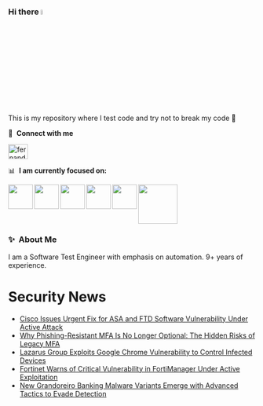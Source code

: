 ### Hi there <a href="https://www.gautamkrishnar.com/"><img src="https://media.giphy.com/media/hvRJCLFzcasrR4ia7z/giphy.gif" width="5%"></a>
This is my repository where I test code and try not to break my code :rofl:

🔗 &nbsp;**Connect with me**
<p align="left">
<a href="https://linkedin.com/in/fernandorlcruz" target="blank"><img align="center" src="https://raw.githubusercontent.com/rahuldkjain/github-profile-readme-generator/master/src/images/icons/Social/linked-in-alt.svg" alt="fernando cruz" height="30" width="40" /></a>
  
📊 &nbsp;**I am currently focused on:**

<img align="left" width='50' height='50' src="https://cdn.jsdelivr.net/gh/devicons/devicon/icons/python/python-original-wordmark.svg" />
<img align="left" width='50' height='50' src="https://cdn.jsdelivr.net/gh/devicons/devicon/icons/csharp/csharp-original.svg" />
<img align="left" width='50' height='50' src="https://cdn.jsdelivr.net/gh/devicons/devicon/icons/jenkins/jenkins-original.svg" />
<img align="left" width='50' height='50' src="https://specflow.org/wp-content/uploads/2021/05/SpecFlow-Icon.png" />
<img align="left" width='50' height='50' src="https://www.svgrepo.com/show/306098/githubactions.svg" />
<img width='80' height='80' src="https://cdn2.vectorstock.com/i/1000x1000/64/81/security-testing-concept-icon-safety-audit-key-vector-29166481.jpg" />
          
          
  
### ✨&nbsp; About Me

I am a Software Test Engineer with emphasis on automation. 9+ years of experience.

# Security News
<!-- BLOG-POST-LIST:START -->
- [Cisco Issues Urgent Fix for ASA and FTD Software Vulnerability Under Active Attack](https://thehackernews.com/2024/10/cisco-issues-urgent-fix-for-asa-and-ftd.html)
- [Why Phishing-Resistant MFA Is No Longer Optional: The Hidden Risks of Legacy MFA](https://thehackernews.com/2024/10/why-phishing-resistant-mfa-is-no-longer.html)
- [Lazarus Group Exploits Google Chrome Vulnerability to Control Infected Devices](https://thehackernews.com/2024/10/lazarus-group-exploits-google-chrome.html)
- [Fortinet Warns of Critical Vulnerability in FortiManager Under Active Exploitation](https://thehackernews.com/2024/10/fortinet-warns-of-critical.html)
- [New Grandoreiro Banking Malware Variants Emerge with Advanced Tactics to Evade Detection](https://thehackernews.com/2024/10/new-grandoreiro-banking-malware.html)
<!-- BLOG-POST-LIST:END -->
